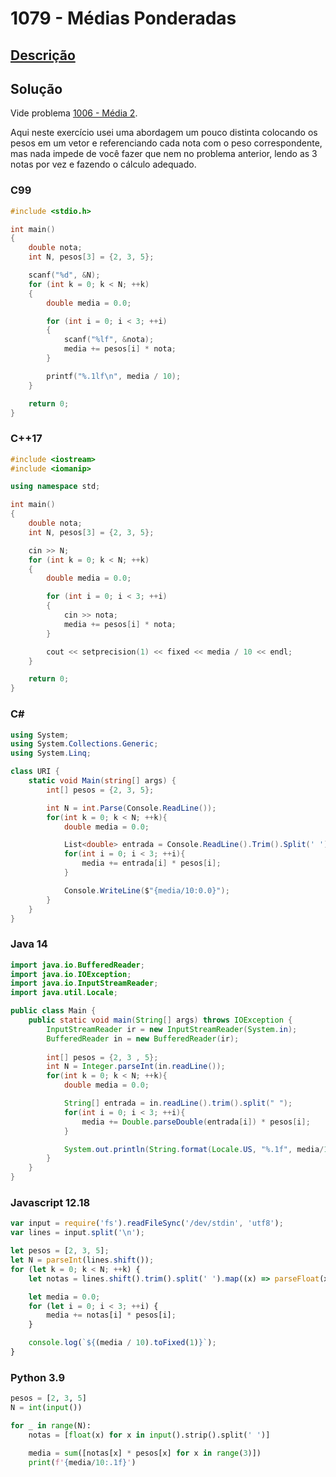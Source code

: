 # 1079 - Médias Ponderadas

## [Descrição](https://www.beecrowd.com.br/judge/pt/problems/view/1079)

## Solução

Vide problema [1006 - Média 2](../1006/README.md).

Aqui neste exercício usei uma abordagem um pouco distinta colocando os pesos em um vetor e referenciando cada nota com o peso correspondente, mas nada impede de você fazer que nem no problema anterior, lendo as 3 notas por vez e fazendo o cálculo adequado.

### C99

```c
#include <stdio.h>

int main()
{
    double nota;
    int N, pesos[3] = {2, 3, 5};

    scanf("%d", &N);
    for (int k = 0; k < N; ++k)
    {
        double media = 0.0;

        for (int i = 0; i < 3; ++i)
        {
            scanf("%lf", &nota);
            media += pesos[i] * nota;
        }

        printf("%.1lf\n", media / 10);
    }

    return 0;
}
```

### C++17

```cpp
#include <iostream>
#include <iomanip>

using namespace std;

int main()
{
    double nota;
    int N, pesos[3] = {2, 3, 5};

    cin >> N;
    for (int k = 0; k < N; ++k)
    {
        double media = 0.0;

        for (int i = 0; i < 3; ++i)
        {
            cin >> nota;
            media += pesos[i] * nota;
        }

        cout << setprecision(1) << fixed << media / 10 << endl;
    }

    return 0;
}
```

### C#

```cs
using System;
using System.Collections.Generic;
using System.Linq;

class URI {
    static void Main(string[] args) {
        int[] pesos = {2, 3, 5};

        int N = int.Parse(Console.ReadLine());
        for(int k = 0; k < N; ++k){
            double media = 0.0;

            List<double> entrada = Console.ReadLine().Trim().Split(' ').Select((x) => double.Parse(x)).ToList();
            for(int i = 0; i < 3; ++i){
                media += entrada[i] * pesos[i];
            }

            Console.WriteLine($"{media/10:0.0}");
        }
    }
}
```

### Java 14

```java
import java.io.BufferedReader;
import java.io.IOException;
import java.io.InputStreamReader;
import java.util.Locale;

public class Main {
    public static void main(String[] args) throws IOException {
        InputStreamReader ir = new InputStreamReader(System.in);
        BufferedReader in = new BufferedReader(ir);
    
        int[] pesos = {2, 3 , 5};
        int N = Integer.parseInt(in.readLine());
        for(int k = 0; k < N; ++k){
            double media = 0.0;

            String[] entrada = in.readLine().trim().split(" ");
            for(int i = 0; i < 3; ++i){
                media += Double.parseDouble(entrada[i]) * pesos[i];
            }

            System.out.println(String.format(Locale.US, "%.1f", media/10));
        }
    }
}
```

### Javascript 12.18

```js
var input = require('fs').readFileSync('/dev/stdin', 'utf8');
var lines = input.split('\n');

let pesos = [2, 3, 5];
let N = parseInt(lines.shift());
for (let k = 0; k < N; ++k) {
    let notas = lines.shift().trim().split(' ').map((x) => parseFloat(x));

    let media = 0.0;
    for (let i = 0; i < 3; ++i) {
        media += notas[i] * pesos[i];
    }

    console.log(`${(media / 10).toFixed(1)}`);
}
```

### Python 3.9

```py
pesos = [2, 3, 5]
N = int(input())

for _ in range(N):
    notas = [float(x) for x in input().strip().split(' ')]

    media = sum([notas[x] * pesos[x] for x in range(3)])
    print(f'{media/10:.1f}')
```